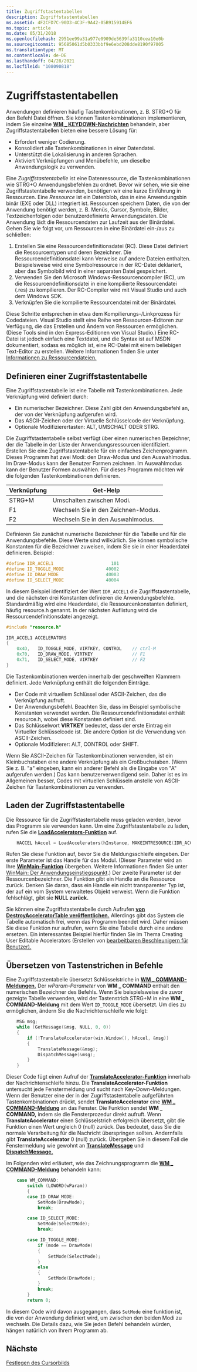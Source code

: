 ```yaml
---
title: Zugriffstastentabellen
description: Zugriffstastentabellen
ms.assetid: 4F2CFD7C-90D3-4C3F-9A42-05B915914EF6
ms.topic: article
ms.date: 05/31/2018
ms.openlocfilehash: 2951ee99a31a977e0909de5639fa3110cea10e0b
ms.sourcegitcommit: 95685061d5b0333bbf9e6ebd208dde8190f97005
ms.translationtype: MT
ms.contentlocale: de-DE
ms.lasthandoff: 04/28/2021
ms.locfileid: "108090818"
---
```

# <a name="accelerator-tables"></a>Zugriffstastentabellen

Anwendungen definieren häufig Tastenkombinationen, z. B. STRG+O für den Befehl Datei öffnen. Sie können Tastenkombinationen implementieren, indem Sie einzelne [**WM \_ KEYDOWN-Nachrichten**](/windows/desktop/inputdev/wm-keydown) behandeln, aber Zugriffstastentabellen bieten eine bessere Lösung für:

-   Erfordert weniger Codierung.
-   Konsolidiert alle Tastenkombinationen in einer Datendatei.
-   Unterstützt die Lokalisierung in anderen Sprachen.
-   Aktiviert Verknüpfungen und Menübefehle, um dieselbe Anwendungslogik zu verwenden.

Eine *Zugriffstastentabelle* ist eine Datenressource, die Tastenkombinationen wie STRG+O Anwendungsbefehlen zu ordnet. Bevor wir sehen, wie sie eine Zugriffstastentabelle verwenden, benötigen wir eine kurze Einführung in Ressourcen. Eine *Ressource* ist ein Datenblob, das in eine Anwendungsbin binär (EXE oder DLL) integriert ist. Ressourcen speichern Daten, die von der Anwendung benötigt werden, z. B. Menüs, Cursor, Symbole, Bilder, Textzeichenfolgen oder benutzerdefinierte Anwendungsdaten. Die Anwendung lädt die Ressourcendaten zur Laufzeit aus der Binärdatei. Gehen Sie wie folgt vor, um Ressourcen in eine Binärdatei ein-/aus zu schließen:

1.  Erstellen Sie eine Ressourcendefinitionsdatei (RC). Diese Datei definiert die Ressourcentypen und deren Bezeichner. Die Ressourcendefinitionsdatei kann Verweise auf andere Dateien enthalten. Beispielsweise wird eine Symbolressource in der RC-Datei deklariert, aber das Symbolbild wird in einer separaten Datei gespeichert.
2.  Verwenden Sie den Microsoft Windows-Ressourcencompiler (RC), um die Ressourcendefinitionsdatei in eine kompilierte Ressourcendatei (.res) zu kompilieren. Der RC-Compiler wird mit Visual Studio und auch dem Windows SDK.
3.  Verknüpfen Sie die kompilierte Ressourcendatei mit der Binärdatei.

Diese Schritte entsprechen in etwa dem Kompilierungs-/Linkprozess für Codedateien. Visual Studio stellt eine Reihe von Ressourcen-Editoren zur Verfügung, die das Erstellen und Ändern von Ressourcen ermöglichen. (Diese Tools sind in den Express-Editionen von Visual Studio.) Eine RC-Datei ist jedoch einfach eine Textdatei, und die Syntax ist auf MSDN dokumentiert, sodass es möglich ist, eine RC-Datei mit einem beliebigen Text-Editor zu erstellen. Weitere Informationen finden Sie unter [Informationen zu Ressourcendateien.](/windows/desktop/menurc/about-resource-files)

## <a name="defining-an-accelerator-table"></a>Definieren einer Zugriffstastentabelle

Eine Zugriffstastentabelle ist eine Tabelle mit Tastenkombinationen. Jede Verknüpfung wird definiert durch:

-   Ein numerischer Bezeichner. Diese Zahl gibt den Anwendungsbefehl an, der von der Verknüpfung aufgerufen wird.
-   Das ASCII-Zeichen oder der Virtuelle Schlüsselcode der Verknüpfung.
-   Optionale Modifizierertasten: ALT, UMSCHALT ODER STRG.

Die Zugriffstastentabelle selbst verfügt über einen numerischen Bezeichner, der die Tabelle in der Liste der Anwendungsressourcen identifiziert. Erstellen Sie eine Zugriffstastentabelle für ein einfaches Zeichenprogramm. Dieses Programm hat zwei Modi: den Draw-Modus und den Auswahlmodus. Im Draw-Modus kann der Benutzer Formen zeichnen. Im Auswahlmodus kann der Benutzer Formen auswählen. Für dieses Programm möchten wir die folgenden Tastenkombinationen definieren.



| Verknüpfung | Get-Help                   |
|----------|---------------------------|
| STRG+M   | Umschalten zwischen Modi.     |
| F1       | Wechseln Sie in den Zeichnen-Modus.      |
| F2       | Wechseln Sie in den Auswahlmodus. |



 

Definieren Sie zunächst numerische Bezeichner für die Tabelle und für die Anwendungsbefehle. Diese Werte sind willkürlich. Sie können symbolische Konstanten für die Bezeichner zuweisen, indem Sie sie in einer Headerdatei definieren. Beispiel:


```C++
#define IDR_ACCEL1                      101
#define ID_TOGGLE_MODE                40002
#define ID_DRAW_MODE                  40003
#define ID_SELECT_MODE                40004
```



In diesem Beispiel identifiziert der Wert `IDR_ACCEL1` die Zugriffstastentabelle, und die nächsten drei Konstanten definieren die Anwendungsbefehle. Standardmäßig wird eine Headerdatei, die Ressourcenkonstanten definiert, häufig resource.h genannt. In der nächsten Auflistung wird die Ressourcendefinitionsdatei angezeigt.


```C++
#include "resource.h"

IDR_ACCEL1 ACCELERATORS
{
    0x4D,   ID_TOGGLE_MODE, VIRTKEY, CONTROL    // ctrl-M
    0x70,   ID_DRAW_MODE, VIRTKEY               // F1
    0x71,   ID_SELECT_MODE, VIRTKEY             // F2
}
```



Die Tastenkombinationen werden innerhalb der geschweiften Klammern definiert. Jede Verknüpfung enthält die folgenden Einträge.

-   Der Code mit virtuellem Schlüssel oder ASCII-Zeichen, das die Verknüpfung aufruft.
-   Der Anwendungsbefehl. Beachten Sie, dass im Beispiel symbolische Konstanten verwendet werden. Die Ressourcendefinitionsdatei enthält resource.h, wobei diese Konstanten definiert sind.
-   Das Schlüsselwort **VIRTKEY** bedeutet, dass der erste Eintrag ein Virtueller Schlüsselcode ist. Die andere Option ist die Verwendung von ASCII-Zeichen.
-   Optionale Modifizierer: ALT, CONTROL oder SHIFT.

Wenn Sie ASCII-Zeichen für Tastenkombinationen verwenden, ist ein Kleinbuchstaben eine andere Verknüpfung als ein Großbuchstaben. (Wenn Sie z. B. "a" eingeben, kann ein anderer Befehl als die Eingabe von "A" aufgerufen werden.) Das kann benutzerverwendigend sein. Daher ist es im Allgemeinen besser, Codes mit virtuellen Schlüsseln anstelle von ASCII-Zeichen für Tastenkombinationen zu verwenden.

## <a name="loading-the-accelerator-table"></a>Laden der Zugriffstastentabelle

Die Ressource für die Zugriffstastentabelle muss geladen werden, bevor das Programm sie verwenden kann. Um eine Zugriffstastentabelle zu laden, rufen Sie die [**LoadAccelerators-Funktion**](/windows/desktop/api/winuser/nf-winuser-loadacceleratorsa) auf.


```C++
    HACCEL hAccel = LoadAccelerators(hInstance, MAKEINTRESOURCE(IDR_ACCEL1));
```



Rufen Sie diese Funktion auf, bevor Sie die Meldungsschleife eingeben. Der erste Parameter ist das Handle für das Modul. (Dieser Parameter wird an Ihre [**WinMain-Funktion**](/windows/desktop/api/winbase/nf-winbase-winmain) übergeben. Weitere Informationen finden Sie unter [WinMain: Der Anwendungseinstiegspunkt](winmain--the-application-entry-point.md).) Der zweite Parameter ist der Ressourcenbezeichner. Die Funktion gibt ein Handle an die Ressource zurück. Denken Sie daran, dass ein Handle ein nicht transparenter Typ ist, der auf ein vom System verwaltetes Objekt verweist. Wenn die Funktion fehlschlägt, gibt sie **NULL zurück.**

Sie können eine Zugriffstastentabelle durch Aufrufen [**von DestroyAcceleratorTable veröffentlichen.**](/windows/desktop/api/winuser/nf-winuser-destroyacceleratortable) Allerdings gibt das System die Tabelle automatisch frei, wenn das Programm beendet wird. Daher müssen Sie diese Funktion nur aufrufen, wenn Sie eine Tabelle durch eine andere ersetzen. Ein interessantes Beispiel hierfür finden Sie im Thema Creating User Editable Accelerators (Erstellen von [bearbeitbaren Beschleunigern für Benutzer).](/windows/desktop/menurc/using-keyboard-accelerators)

## <a name="translating-key-strokes-into-commands"></a>Übersetzen von Tastenstrichen in Befehle

Eine Zugriffstastentabelle übersetzt Schlüsselstriche in [**WM \_ COMMAND-Meldungen.**](/windows/desktop/menurc/wm-command) Der *wParam-Parameter* von **WM \_ COMMAND** enthält den numerischen Bezeichner des Befehls. Wenn Sie beispielsweise die zuvor gezeigte Tabelle verwenden, wird der Tastenstrich STRG+M in eine **WM \_ COMMAND-Meldung** mit dem Wert `ID_TOGGLE_MODE` übersetzt. Um dies zu ermöglichen, ändern Sie die Nachrichtenschleife wie folgt:


```C++
    MSG msg;
    while (GetMessage(&msg, NULL, 0, 0))
    {
        if (!TranslateAccelerator(win.Window(), hAccel, &msg))
        {
            TranslateMessage(&msg);
            DispatchMessage(&msg);
        }
    }
```



Dieser Code fügt einen Aufruf der [**TranslateAccelerator-Funktion**](/windows/desktop/api/winuser/nf-winuser-translateacceleratora) innerhalb der Nachrichtenschleife hinzu. Die **TranslateAccelerator-Funktion** untersucht jede Fenstermeldung und sucht nach Key-Down-Meldungen. Wenn der Benutzer eine der in der Zugriffstastentabelle aufgeführten Tastenkombinationen drückt, sendet **TranslateAccelerator** eine [**WM \_ COMMAND-Meldung**](/windows/desktop/menurc/wm-command) an das Fenster. Die Funktion sendet **WM \_ COMMAND,** indem sie die Fensterprozedur direkt aufruft. Wenn **TranslateAccelerator** einen Schlüsselstrich erfolgreich übersetzt, gibt die Funktion einen Wert ungleich 0 (null) zurück. Das bedeutet, dass Sie die normale Verarbeitung für die Nachricht überspringen sollten. Andernfalls gibt **TranslateAccelerator** 0 (null) zurück. Übergeben Sie in diesem Fall die Fenstermeldung wie gewohnt an [**TranslateMessage**](/windows/desktop/api/winuser/nf-winuser-translatemessage) und [**DispatchMessage.**](/windows/desktop/api/winuser/nf-winuser-dispatchmessage)

Im Folgenden wird erläutert, wie das Zeichnungsprogramm die [**WM \_ COMMAND-Meldung**](/windows/desktop/menurc/wm-command) behandeln kann:


```C++
    case WM_COMMAND:
        switch (LOWORD(wParam))
        {
        case ID_DRAW_MODE:
            SetMode(DrawMode);
            break;

        case ID_SELECT_MODE:
            SetMode(SelectMode);
            break;

        case ID_TOGGLE_MODE:
            if (mode == DrawMode)
            {
                SetMode(SelectMode);
            }
            else
            {
                SetMode(DrawMode);
            }
            break;
        }
        return 0;

```



In diesem Code wird davon ausgegangen, dass `SetMode` eine funktion ist, die von der Anwendung definiert wird, um zwischen den beiden Modi zu wechseln. Die Details dazu, wie Sie jeden Befehl behandeln würden, hängen natürlich von Ihrem Programm ab.

## <a name="next"></a>Nächste

[Festlegen des Cursorbilds](setting-the-cursor-image.md)

 

 
